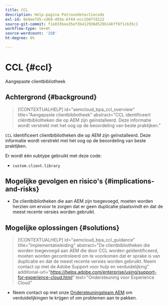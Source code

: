 ```yaml
---
title: CCL
description: Help-pagina Patroondetectiecode
exl-id: 8e9ee7d5-cd69-493e-bf44-ecc1b6ffd122
source-git-commit: f1e833bea35ef3b412936d529b14bff6f1cb35c1
workflow-type: tm+mt
source-wordcount: '158'
ht-degree: 0%

---
```


# CCL {#ccl}

Aangepaste clientbibliotheek

## Achtergrond {#background}

>[!CONTEXTUALHELP]
>id="aemcloud_bpa_ccl_overview"
>title="Aangepaste clientbibliotheek"
>abstract="CCL identificeert cliëntbibliotheken die op AEM zijn geïnstalleerd. Deze informatie wordt verstrekt met het oog op de beoordeling van beste praktijken."

`CCL` identificeert clientbibliotheken die op AEM zijn geïnstalleerd. Deze informatie wordt verstrekt met het oog op de beoordeling van beste praktijken.

Er wordt één subtype gebruikt met deze code:
* `custom.client.library`

## Mogelijke gevolgen en risico&#39;s {#implications-and-risks}

* De clientbibliotheken die aan AEM zijn toegevoegd, moeten worden herzien om ervoor te zorgen dat er geen duplicatie plaatsvindt en dat de meest recente versies worden gebruikt.

## Mogelijke oplossingen {#solutions}

>[!CONTEXTUALHELP]
>id="aemcloud_bpa_ccl_guidance"
>title="Implementatieleiding"
>abstract="De clientbibliotheken die worden toegevoegd aan AEM die door CCL worden geïdentificeerd, moeten worden gecontroleerd om te voorkomen dat er sprake is van duplicatie en dat de meest recente versies worden gebruikt. Neem contact op met de Adobe Support voor hulp en verduidelijking"
>additional-url="https://helpx.adobe.com/enterprise/using/support-for-experience-cloud.html" text="Ondersteuning voor Experience Cloud"

* Neem contact op met onze [Ondersteuningsteam AEM](https://helpx.adobe.com/enterprise/using/support-for-experience-cloud.html) om verduidelijkingen te krijgen of om problemen aan te pakken.
